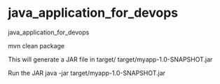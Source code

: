 # java_application_for_devops
java_application_for_devops

mvn clean package

This will generate a JAR file in target/
target/myapp-1.0-SNAPSHOT.jar

Run the JAR
java -jar target/myapp-1.0-SNAPSHOT.jar
